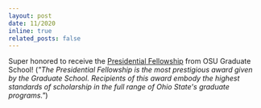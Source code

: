 ```yaml
---
layout: post
date: 11/2020
inline: true
related_posts: false
---
```

Super honored to receive the <a href="https://engineering.osu.edu/news/2021/01/five-grad-students-awarded-presidential-fellowships">Presidential Fellowship</a> from OSU Graduate School! (<i>"The Presidential Fellowship is the most prestigious award given by the Graduate School. Recipients of this award embody the highest standards of scholarship in the full range of Ohio State's graduate programs."</i>)
